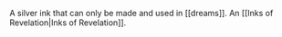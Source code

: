 
A silver ink that can only be made and used in [[dreams]]. An [[Inks of Revelation|Inks of Revelation]].